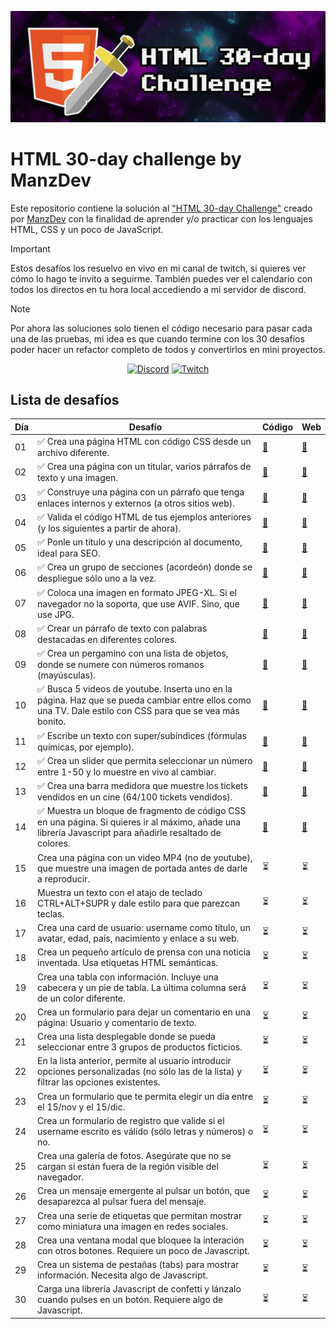 ![HTML 30-day challenge](./assets/img/HTML-30-day-challenge.webp)


# HTML 30-day challenge by ManzDev

Este repositorio contiene la solución al ["HTML 30-day Challenge"](https://lenguajehtml.com/challenge/) creado por [ManzDev](https://manz.dev) con la finalidad de aprender y/o practicar con los lenguajes HTML, CSS y un poco de JavaScript.

> [!IMPORTANT]
> Estos desafíos los resuelvo en vivo en mi canal de twitch, si quieres ver cómo lo hago te invito a seguirme. También puedes ver el calendario con todos los directos en tu hora local accediendo a mi servidor de discord.

> [!NOTE]
> Por ahora las soluciones solo tienen el código necesario para pasar cada una de las pruebas, mi idea es que cuando termine con los 30 desafíos poder hacer un refactor completo de todos y convertirlos en mini proyectos.

<div align="center">

[![Discord](https://img.shields.io/badge/Discord-5865F2.svg?style=for-the-badge&logo=Discord&logoColor=white)](https://discord.gg/AFrzAEYA85)
[![Twitch](https://img.shields.io/badge/Twitch-9146FF.svg?style=for-the-badge&logo=Twitch&logoColor=white)](https://twitch.tv/odracirdev)

</div>

## Lista de desafíos

| Día | Desafío | Código | Web |
|-----|---------|--------|-----|
|01| ✅ Crea una página HTML con código CSS desde un archivo diferente. | [📄](./01/) | [🔗](https://odracirdev.github.io/challengeHTML/01/index.html) |
|02| ✅ Crea una página con un titular, varios párrafos de texto y una imagen. | [📄](./02/) | [🔗](https://odracirdev.github.io/challengeHTML/02/index.html) |
|03| ✅ Construye una página con un párrafo que tenga enlaces internos y externos (a otros sitios web). | [📄](./03/) | [🔗](https://odracirdev.github.io/challengeHTML/03/index.html) |
|04| ✅ Valida el código HTML de tus ejemplos anteriores (y los siguientes a partir de ahora). | [📄](./04/) | [🔗](https://odracirdev.github.io/challengeHTML/04/index.html) |
|05| ✅ Ponle un título y una descripción al documento, ideal para SEO. | [📄](./05/) | [🔗](https://odracirdev.github.io/challengeHTML/05/index.html) |
|06| ✅ Crea un grupo de secciones (acordeón) donde se despliegue sólo uno a la vez. | [📄](./06/) | [🔗](https://odracirdev.github.io/challengeHTML/06/index.html) |
|07| ✅ Coloca una imagen en formato JPEG-XL. Si el navegador no la soporta, que use AVIF. Sino, que use JPG. | [📄](./07/) | [🔗](https://odracirdev.github.io/challengeHTML/07/index.html) |
|08| ✅ Crear un párrafo de texto con palabras destacadas en diferentes colores. | [📄](./08/) | [🔗](https://odracirdev.github.io/challengeHTML/08/index.html) |
|09| ✅ Crea un pergamino con una lista de objetos, donde se numere con números romanos (mayúsculas). | [📄](./09/) | [🔗](https://odracirdev.github.io/challengeHTML/09/index.html) |
|10| ✅ Busca 5 videos de youtube. Inserta uno en la página. Haz que se pueda cambiar entre ellos como una TV. Dale estilo con CSS para que se vea más bonito. | [📄](./10/) | [🔗](https://odracirdev.github.io/challengeHTML/10/index.html) |
|11| ✅ Escribe un texto con super/subíndices (fórmulas químicas, por ejemplo). | [📄](./11/) | [🔗](https://odracirdev.github.io/challengeHTML/11/index.html) |
|12| ✅ Crea un slider que permita seleccionar un número entre 1-50 y lo muestre en vivo al cambiar. | [📄](./12/) | [🔗](https://odracirdev.github.io/challengeHTML/12/index.html) |
|13| ✅ Crea una barra medidora que muestre los tickets vendidos en un cine (64/100 tickets vendidos). | [📄](./13/) | [🔗](https://odracirdev.github.io/challengeHTML/13/index.html) |
|14| ✅ Muestra un bloque de fragmento de código CSS en una página. Si quieres ir al máximo, añade una librería Javascript para añadirle resaltado de colores. | [📄](./14/) | [🔗](https://odracirdev.github.io/challengeHTML/14/index.html) |
|15| Crea una página con un video MP4 (no de youtube), que muestre una imagen de portada antes de darle a reproducir. | ⏳ | ⏳ |
|16| Muestra un texto con el atajo de teclado CTRL+ALT+SUPR y dale estilo para que parezcan teclas. | ⏳ | ⏳ |
|17| Crea una card de usuario: username como título, un avatar, edad, país, nacimiento y enlace a su web. | ⏳ | ⏳ |
|18| Crea un pequeño artículo de prensa con una noticia inventada. Usa etiquetas HTML semánticas. | ⏳ | ⏳ |
|19| Crea una tabla con información. Incluye una cabecera y un pie de tabla. La última columna será de un color diferente. | ⏳ | ⏳ |
|20| Crea un formulario para dejar un comentario en una página: Usuario y comentario de texto. | ⏳ | ⏳ |
|21| Crea una lista desplegable donde se pueda seleccionar entre 3 grupos de productos ficticios. | ⏳ | ⏳ |
|22| En la lista anterior, permite al usuario introducir opciones personalizadas (no sólo las de la lista) y filtrar las opciones existentes. | ⏳ | ⏳ |
|23| Crea un formulario que te permita elegir un día entre el 15/nov y el 15/dic. | ⏳ | ⏳ |
|24| Crea un formulario de registro que valide si el username escrito es válido (sólo letras y números) o no. | ⏳ | ⏳ |
|25| Crea una galería de fotos. Asegúrate que no se cargan si están fuera de la región visible del navegador. | ⏳ | ⏳ |
|26| Crea un mensaje emergente al pulsar un botón, que desaparezca al pulsar fuera del mensaje. | ⏳ | ⏳ |
|27| Crea una serie de etiquetas que permitan mostrar como miniatura una imagen en redes sociales. | ⏳ | ⏳ |
|28| Crea una ventana modal que bloquee la interación con otros botones. Requiere un poco de Javascript. | ⏳ | ⏳ |
|29| Crea un sistema de pestañas (tabs) para mostrar información. Necesita algo de Javascript. | ⏳ | ⏳ |
|30| Carga una librería Javascript de confetti y lánzalo cuando pulses en un botón. Requiere algo de Javascript. | ⏳ | ⏳ |
